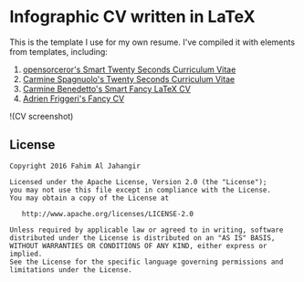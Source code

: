 # Infographic CV written in LaTeX
This is the template I use for my own resume. I've compiled it with elements from templates, including:

1. [opensorceror's Smart Twenty Seconds Curriculum Vitae](https://github.com/opensorceror/Data-Engineer-Resume-LaTeX)
2. [Carmine Spagnuolo's Twenty Seconds Curriculum Vitae](https://github.com/spagnuolocarmine/TwentySecondsCurriculumVitae-LaTex)
3. [Carmine Benedetto's Smart Fancy LaTeX CV](https://github.com/neoben/smart-fancy-latex-cv)
4. [Adrien Friggeri's Fancy CV](https://www.sharelatex.com/templates/52fb8c1f33621a613683ecad)

!(CV screenshot)
## License

```
Copyright 2016 Fahim Al Jahangir

Licensed under the Apache License, Version 2.0 (the "License");
you may not use this file except in compliance with the License.
You may obtain a copy of the License at

   http://www.apache.org/licenses/LICENSE-2.0

Unless required by applicable law or agreed to in writing, software
distributed under the License is distributed on an "AS IS" BASIS,
WITHOUT WARRANTIES OR CONDITIONS OF ANY KIND, either express or implied.
See the License for the specific language governing permissions and
limitations under the License.
```
